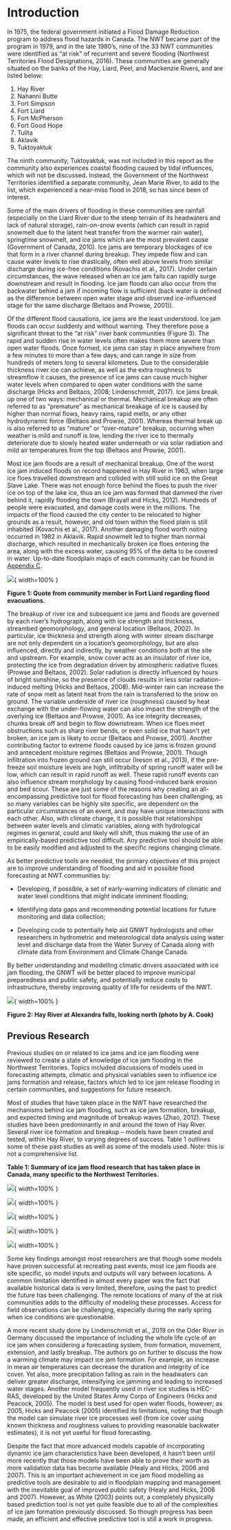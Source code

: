 ---
---

# Introduction

In 1975, the federal government initiated a Flood Damage Reduction program to address flood hazards in Canada. The NWT became part of the program in 1979, and in the late 1980’s, nine of the 33 NWT communities were identified as “at risk" of recurrent and severe flooding (Northwest Territories Flood Designations, 2016). These communities are generally situated on the banks of the Hay, Liard, Peel, and Mackenzie Rivers, and are listed below:

1.	Hay River
2.	Nahanni Butte
3.	Fort Simpson
4.	Fort Liard
5.	Fort McPherson
6.	Fort Good Hope
7.	Tulita
8.	Aklavik
9.	Tuktoyaktuk

The ninth community, Tuktoyaktuk, was not included in this report as the community also experiences coastal flooding caused by tidal influences, which will not be discussed. Instead, the Government of the Northwest Territories identified a separate community, Jean Marie River, to add to the list, which experienced a near-miss flood in 2018, so has since been of interest.

Some of the main drivers of flooding in these communities are rainfall (especially on the Liard River due to the steep terrain of its headwaters and lack of natural storage), rain-on-snow events (which can result in rapid snowmelt due to the latent heat transfer from the warmer rain water), springtime snowmelt, and ice jams which are the most prevalent cause (Government of Canada, 2010). Ice jams are temporary blockages of ice that form in a river channel during breakup. They impede flow and can cause water levels to rise drastically, often well above levels from similar discharge during ice-free conditions (Kovachis et al., 2017). Under certain circumstances, the wave released when an ice jam fails can rapidly surge downstream and result in flooding. Ice jam floods can also occur from the backwater behind a jam if incoming flow is sufficient (back water is defined as the difference between open water stage and observed ice-influenced stage for the same discharge (Beltaos and Prowse, 2001)).

Of the different flood causations, ice jams are the least understood. Ice jam floods can occur suddenly and without warning. They therefore pose a significant threat to the “at risk” river bank communities (Figure 3). The rapid and sudden rise in water levels often makes them more severe than open water floods. Once formed, ice jams can stay in place anywhere from a few minutes to more than a few days; and can range in size from hundreds of meters long to several kilometers. Due to the considerable thickness river ice can achieve, as well as the extra roughness to streamflow it causes, the presence of ice jams can cause much higher water levels when compared to open water conditions with the same discharge (Hicks and Beltaos, 2008; Lindenschmidt, 2017). Ice jams break up one of two ways: mechanical or thermal. Mechanical breakup are often referred to as “premature” as mechanical breakage of ice is caused by higher than normal flows, heavy rains, rapid melts, or any other hydrodynamic force (Beltaos and Prowse, 2001). Whereas thermal break up is also referred to as “mature” or “over-mature” breakup, occurring when weather is mild and runoff is low, lending the river ice to thermally deteriorate due to slowly heated water underneath or via solar radiation and mild air temperatures from the top (Beltaos and Prowse, 2001).

Most ice jam floods are a result of mechanical breakup. One of the worst ice jam induced floods on record happened in Hay River in 1963, when large ice floes travelled downstream and collided with still solid ice on the Great Slave Lake. There was not enough force behind the floes to push the river ice on top of the lake ice, thus an ice jam was formed that dammed the river behind it, rapidly flooding the town (Brayall and Hicks, 2012). Hundreds of people were evacuated, and damage costs were in the millions. The impacts of the flood caused the city center to be relocated to higher grounds as a result, however, and old town within the flood plain is still inhabited (Kovachis et al., 2017). Another damaging flood worth noting occurred in 1982 in Aklavik. Rapid snowmelt led to higher than normal discharge, which resulted in mechanically broken ice floes entering the area, along with the excess water, causing 95% of the delta to be covered in water. Up-to-date floodplain maps of each community can be found in [Appendix C](appendix.md).

![](figures/Quote.jpg){ width=100% }

**Figure 1: Quote from community member in Fort Liard regarding flood evacuations.**

The breakup of river ice and subsequent ice jams and floods are governed by each river’s hydrograph, along with ice strength and thickness, streambed geomorphology, and general location (Beltaos, 2002). In particular, ice thickness and strength along with winter stream discharge are not only dependent on a location’s geomorphology, but are also influenced, directly and indirectly, by weather conditions both at the site and upstream. For example, snow cover acts as an insulator of river ice, protecting the ice from degradation driven by atmospheric radiative fluxes (Prowse and Beltaos, 2002). Solar radiation is directly influenced by hours of bright sunshine, so the presence of clouds results in less solar radiation-induced melting (Hicks and Beltaos, 2008). Mid-winter rain can increase the rate of snow melt as latent heat from the rain is transferred to the snow on ground. The variable underside of river ice (roughness) caused by heat exchange with the under-flowing water can also impact the strength of the overlying ice (Beltaos and Prowse, 2001). As ice integrity decreases, chunks break off and begin to flow downstream. When ice floes meet obstructions such as sharp river bends, or even solid ice that hasn’t yet broken, an ice jam is likely to occur (Beltaos and Prowse, 2001). Another contributing factor to extreme floods caused by ice jams is frozen ground and antecedent moisture regimes (Beltaos and Prowse, 2001). Though infiltration into frozen ground can still occur (Ireson et al., 2013), if the pre-freeze soil moisture levels are high, infiltrabilty of spring runoff water will be low, which can result in rapid runoff as well. These rapid runoff events can also influence stream morphology by causing flood-induced bank erosion and bed scour. These are just some of the reasons why creating an all-encompassing predictive tool for flood forecasting has been challenging, as so many variables can be highly site specific, are dependent on the particular circumstances of an event, and may have unique interactions with each other. Also, with climate change, it is possible that relationships between water levels and climatic variables, along with hydrological regimes in general, could and likely will shift, thus making the use of an empirically-based predictive tool difficult. Any predictive tool should be able to be easily modified and adjusted to the specific regions changing climate.

As better predictive tools are needed, the primary objectives of this project are to improve understanding of flooding and aid in possible flood forecasting at NWT communities by:

 * Developing, if possible, a set of early-warning indicators of climatic and water level conditions that might indicate imminent flooding;

 * Identifying data gaps and recommending potential locations for future monitoring and data collection;

 * Developing code to potentially help aid GNWT hydrologists and other researchers in hydrometric and meteorological data analysis using water level and discharge data from the Water Survey of Canada along with climate data from Environment and Climate Change Canada.

By better understanding and modelling climatic drivers associated with ice jam flooding, the GNWT will be better placed to improve municipal preparedness and public safety, and potentially reduce costs to infrastructure, thereby improving quality of life for residents of the NWT.

![](figures/HayRiver1.jpg){ width=100% }

**Figure 2: Hay River at Alexandra falls, looking north (photo by A. Cook)**


## Previous Research
Previous studies on or related to ice jams and ice jam flooding were reviewed to create a state of knowledge of ice jam flooding in the Northwest Territories. Topics included discussions of models used in forecasting attempts, climatic and physical variables seen to influence ice jams formation and release, factors which led to ice jam release flooding in certain communities, and suggestions for future research.

Most of studies that have taken place in the NWT have researched the mechanisms behind ice jam flooding, such as ice jam formation, breakup, and expected timing and magnitude of breakup waves (Zhao, 2012). These studies have been predominantly in and around the town of Hay River. Several river ice formation and breakup – models have been created and tested, within Hay River, to varying degrees of success. Table 1 outlines some of these past studies as well as some of the models used.
Note: this is not a comprehensive list.

**Table 1: Summary of ice jam flood research that has taken place in Canada, many specific to the Northwest Territories.**

![](figures/LitRev1.png){ width=100% }

![](figures/LitRev2.png){ width=100% }

![](figures/LitRev3.png){ width=100% }

![](figures/LitRev4.png){ width=100% }

![](figures/LitRev5.png){ width=100% }

Some key findings amongst most researchers are that though some models have proven successful at recreating past events, most ice jam floods are site specific, so model inputs and outputs will vary between locations. A common limitation identified in almost every paper was the fact that available historical data is very limited, therefore, using the past to predict the future has been challenging. The remote locations of many of the at risk communities adds to the difficulty of modeling these processes. Access for field observations can be challenging, especially during the early spring when ice conditions are questionable.

A more recent study done by Lindenschmidt et al., 2019 on the Oder River in Germany discussed the importance of including the whole life cycle of an ice jam when considering a forecasting system, from formation, movement, extension, and lastly breakup. The authors go on further to discuss the how a warming climate may impact ice jam formation. For example, an increase in mean air temperatures can decrease the duration and integrity of ice cover. Yet also, more precipitation falling as rain in the headwaters can deliver greater discharge, intensifying ice jamming and leading to increased water stages. Another model frequently used in river ice studies is HEC-RAS, developed by the United States Army Corps of Engineers (Hicks and Peacock, 2005). The model is best used for open water floods, however; as 2005, Hicks and Peacock (2005) identified its limitations, noting that though the model can simulate river ice processes well (from ice cover using known thickness and roughness values to providing reasonable backwater estimates), it is not yet useful for flood forecasting.

Despite the fact that more advanced models capable of incorporating dynamic ice jam characteristics have been developed, it hasn’t been until more recently that those models have been able to prove their worth as more validation data has become available (Healy and Hicks, 2006 and 2007). This is an important achievement in ice jam flood modelling as predictive tools are desirable to aid in floodplain mapping and management with the inevitable goal of improved public safety (Healy and Hicks, 2006 and 2007). However, as White (2003) points out, a completely physically based prediction tool is not yet quite feasible due to all of the complexities of ice jam formation previously discussed. So though progress has been made, an efficient and effective predictive tool is still a work in progress.
